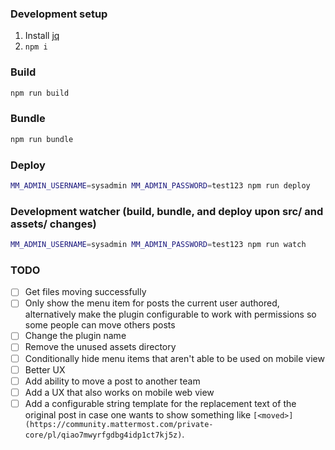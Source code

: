 ### Development setup

1) Install [jq](https://stedolan.github.io/jq/)
2) `npm i`

### Build

```bash
npm run build
```

### Bundle

```bash
npm run bundle
```

### Deploy

```bash
MM_ADMIN_USERNAME=sysadmin MM_ADMIN_PASSWORD=test123 npm run deploy
```

### Development watcher (build, bundle, and deploy upon src/ and assets/ changes)

```bash
MM_ADMIN_USERNAME=sysadmin MM_ADMIN_PASSWORD=test123 npm run watch
```

### TODO

- [ ] Get files moving successfully
- [ ] Only show the menu item for posts the current user authored, alternatively make the plugin configurable to work with permissions so some people can move others posts
- [ ] Change the plugin name
- [ ] Remove the unused assets directory
- [ ] Conditionally hide menu items that aren't able to be used on mobile view
- [ ] Better UX
- [ ] Add ability to move a post to another team
- [ ] Add a UX that also works on mobile web view
- [ ] Add a configurable string template for the replacement text of the original post in case one wants to show something like `[<moved>](https://community.mattermost.com/private-core/pl/qiao7mwyrfgdbg4idp1ct7kj5z)`.
